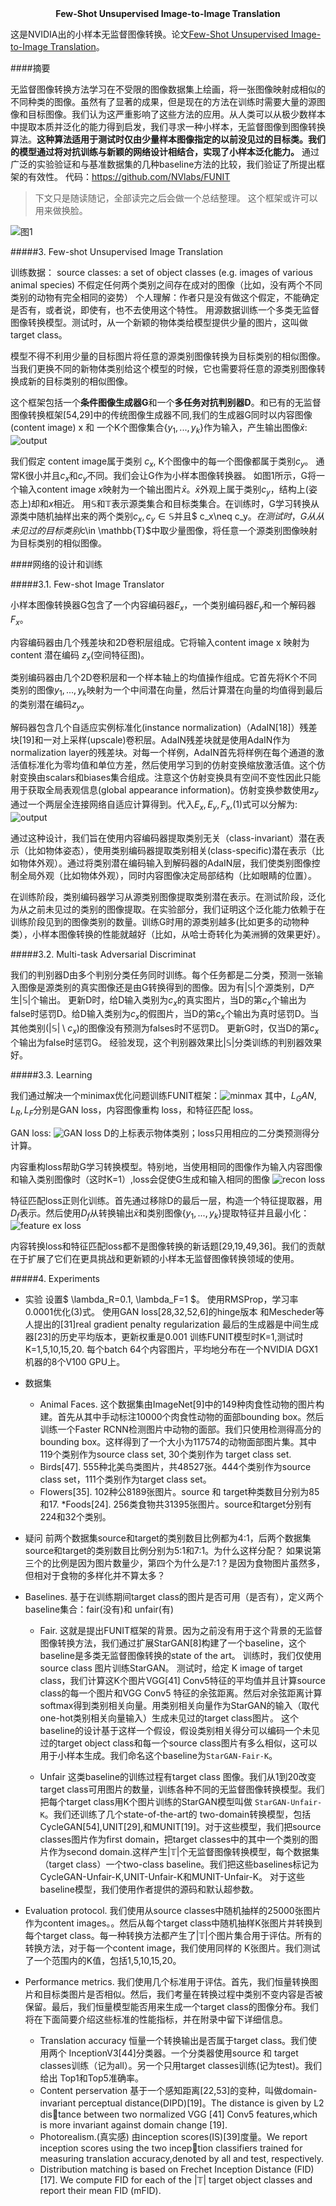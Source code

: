 <center><b>Few-Shot Unsupervised Image-to-Image Translation</b></center>

这是NVIDIA出的小样本无监督图像转换。论文[Few-Shot Unsupervised Image-to-Image Translation](resource/FUNIT/Few-Shot-Unsupervised-Image-to-Image-Translation.pdf)。

####摘要

无监督图像转换方法学习在不受限的图像数据集上绘画，将一张图像映射成相似的不同种类的图像。虽然有了显著的成果，但是现在的方法在训练时需要大量的源图像和目标图像。我们认为这严重影响了这些方法的应用。从人类可以从极少数样本中提取本质并泛化的能力得到启发，我们寻求一种小样本，无监督图像到图像转换算法。**这种算法适用于测试时仅由少量样本图像指定的以前没见过的目标类。我们的模型通过将对抗训练与新颖的网络设计相结合，实现了小样本泛化能力。** 通过广泛的实验验证和与基准数据集的几种baseline方法的比较，我们验证了所提出框架的有效性。
代码：https://github.com/NVlabs/FUNIT


>下文只是随读随记，全部读完之后会做一个总结整理。
这个框架或许可以用来做换脸。

![图1](resource/FUNIT/figure1.png)

#####3. Few-shot Unsupervised Image Translation

训练数据：
source classes: a set of object classes (e.g. images of various animal
species)
不假定任何两个类别之间存在成对的图像（比如，没有两个不同类别的动物有完全相同的姿势）
个人理解：作者只是没有做这个假定，不能确定是否有，或者说，即使有，也不去使用这个特性。
用源数据训练一个多类无监督图像转换模型。测试时，从一个新颖的物体类给模型提供少量的图片，这叫做target class。

模型不得不利用少量的目标图片将任意的源类别图像转换为目标类别的相似图像。
当我们更换不同的新物体类别给这个模型的时候，它也需要将任意的源类别图像转换成新的目标类别的相似图像。

这个框架包括一个**条件图像生成器G**和一个**多任务对抗判别器D**。和已有的无监督图像转换框架[54,29]中的传统图像生成器不同,我们的生成器G同时以内容图像(content image) x 和 一个K个图像集合${\{y_1,...,y_k\}}$作为输入，产生输出图像$\bar{x}$:
![output](resource/FUNIT/x.png)

我们假定 content image属于类别 $c_x$, K个图像中的每一个图像都属于类别$c_y$。
通常K很小并且$c_x$和$c_y$不同。我们会让G作为小样本图像转换器。
如图1所示，G将一个输入content image $x$映射为一个输出图片$\bar{x}$。$\bar{x}$外观上属于类别$c_y$，结构上(姿态上)却和$x$相近。
用$\mathbb{S}$和$\mathbb{T}$表示源类集合和目标类集合。在训练时，G学习转换从源类中随机抽样出来的两个类别$c_x,c_y\in \mathbb{S}$并且$ c_x\neq c_y$。在测试时，G从从未见过的目标类别$c\in \mathbb{T}$中取少量图像，将任意一个源类别图像映射为目标类别的相似图像。


####网络的设计和训练

#####3.1. Few-shot Image Translator

小样本图像转换器G包含了一个内容编码器$E_x$，一个类别编码器$E_y$和一个解码器$F_x$。

内容编码器由几个残差块和2D卷积层组成。它将输入content image x 映射为 content 潜在编码 $z_x$(空间特征图)。

类别编码器由几个2D卷积层和一个样本轴上的均值操作组成。它首先将K个不同类别的图像${y_1,...,y_k}$映射为一个中间潜在向量，然后计算潜在向量的均值得到最后的类别潜在编码$z_y$。

解码器包含几个自适应实例标准化(instance normalization)（AdaIN[18]）残差块[19]和一对上采样(upscale)卷积层。AdaIN残差块就是使用AdaIN作为normalization layer的残差块。对每一个样例，AdaIN首先将样例在每个通道的激活值标准化为零均值和单位方差，然后使用学习到的仿射变换缩放激活值。这个仿射变换由scalars和biases集合组成。注意这个仿射变换具有空间不变性因此只能用于获取全局表观信息(global appearance information)。仿射变换参数使用$z_y$通过一个两层全连接网络自适应计算得到。代入$E_x,E_y,F_x$,(1)式可以分解为:
![output](resource/FUNIT/xbar2.png)

通过这种设计，我们旨在使用内容编码器提取类别无关（class-invariant）潜在表示（比如物体姿态），使用类别编码器提取类别相关(class-specific)潜在表示（比如物体外观）。通过将类别潜在编码输入到解码器的AdaIN层，我们使类别图像控制全局外观（比如物体外观），同时内容图像决定局部结构（比如眼睛的位置）。

在训练阶段，类别编码器学习从源类别图像提取类别潜在表示。在测试阶段，泛化为从之前未见过的类别的图像提取。在实验部分，我们证明这个泛化能力依赖于在训练阶段见到的图像类别的数量。训练G时用的源类别越多(比如更多的动物种类），小样本图像转换的性能就越好（比如，从哈士奇转化为美洲狮的效果更好）。

#####3.2. Multi-task Adversarial Discriminat

我们的判别器D由多个判别分类任务同时训练。每个任务都是二分类，预测一张输入图像是源类别的真实图像还是由G转换得到的图像。因为有$\left | \mathbb{S} \right |$个源类别，D产生$\left | \mathbb{S} \right |$个输出。
更新D时，给D输入类别为$c_x$的真实图片，当D的第$c_x$个输出为false时惩罚D。给D输入类别为$c_x$的假图片，当D的第$c_x$个输出为真时惩罚D。当其他类别($\left | \mathbb{S} \right |\setminus {c_x}$)的图像没有预测为falses时不惩罚D。
更新G时，仅当D的第$c_x$个输出为false时惩罚G。
经验发现，这个判别器效果比$\left | \mathbb{S} \right |$分类训练的判别器效果好。

#####3.3. Learning

我们通过解决一个minimax优化问题训练FUNIT框架：![minmax](resource/FUNIT/minmax.png)
其中，$L_GAN,L_R,L_F$分别是GAN loss，内容图像重构 loss，和特征匹配 loss。

GAN loss:
![GAN loss](resource/FUNIT/lgan.png)
D的上标表示物体类别；loss只用相应的二分类预测得分计算。

内容重构loss帮助G学习转换模型。特别地，当使用相同的图像作为输入内容图像和输入类别图像时（这时K=1）,loss会促使G生成和输入相同的图像
![recon loss](resource/FUNIT/lr.png)

特征匹配loss正则化训练。首先通过移除D的最后一层，构造一个特征提取器，用$D_f$表示。然后使用$D_f$从转换输出$\bar{x}$和类别图像${\{y_1,...,y_k\}}$提取特征并且最小化：
![feature ex loss](resource/FUNIT/lf.png)

内容转换loss和特征匹配loss都不是图像转换的新话题[29,19,49,36]。我们的贡献在于扩展了它们在更具挑战和更新颖的小样本无监督图像转换领域的使用。

#####4. Experiments

* 实验
  设置$ \lambda_R=0.1, \lambda_F=1 $。
  使用RMSProp，学习率0.0001优化(3)式。
  使用GAN loss[28,32,52,6]的hinge版本
  和Mescheder等人提出的[31]real gradient penalty regularization
  最后的生成器是中间生成器[23]的历史平均版本，更新权重是0.001
  训练FUNIT模型时K=1,测试时K=1,5,10,15,20.
  每个batch 64个内容图片，平均地分布在一个NVIDIA DGX1机器的8个V100 GPU上。

* 数据集
  * Animal Faces. 
  这个数据集由ImageNet[9]中的149种肉食性动物的图片构建。首先从其中手动标注10000个肉食性动物的面部bounding box。然后训练一个Faster RCNN检测图片中动物的面部。我们只使用检测得高分的bounding box。这样得到了一个大小为117574的动物面部图片集。其中119个类别作为source class set, 30个类别作为 target class set.
  * Birds[47].
  555种北美鸟类图片，共48527张。444个类别作为source class set，111个类别作为target class set。
  * Flowers[35].
  102种公8189张图片。source 和 target种类数目分别为85和17.
  *Foods[24].
  256类食物共31395张图片。source和target分别有224和32个类别。

* 疑问
前两个数据集source和target的类别数目比例都为4:1，后两个数据集source和target的类别数目比例分别为5:1和7:1。为什么这样分配？
如果说第三个的比例是因为图片数量少，第四个为什么是7:1？是因为食物图片虽然多，但相对于食物的多样化并不算太多？

* Baselines.
  基于在训练期间target class的图片是否可用（是否有），定义两个baseline集合：fair(没有)和 unfair(有)
  * Fair.
  这就是提出FUNIT框架的背景。因为之前没有用于这个背景的无监督图像转换方法，我们通过扩展StarGAN[8]构建了一个baseline，这个baseline是多类无监督图像转换的state of the art。
  训练时，我们仅使用source class 图片训练StarGAN。
  测试时，给定 K image of target class，我们计算这K个图片VGG[41] Conv5特征的平均值并且计算source class的每一个图片和VGG Conv5 特征的余弦距离。然后对余弦距离计算softmax得到类别相关向量。用类别相关向量作为StarGAN的输入（取代one-hot类别相关向量输入）生成未见过的target class图片。
  这个baseline的设计基于这样一个假设，假设类别相关得分可以编码一个未见过的target object class和每一个source class图片有多么相似，这可以用于小样本生成。我们命名这个baseline为`StarGAN-Fair-K`。
  
  * Unfair
  这类baseline的训练过程有target class 图像。我们从1到20改变target class可用图片的数量，训练各种不同的无监督图像转换模型。我们把每个target class用K个图片训练的StarGAN模型叫做 `StarGAN-Unfair-K`。我们还训练了几个state-of-the-art的 two-domain转换模型，包括CycleGAN[54],UNIT[29],和MUNIT[19]。对于这些模型，我们把source classes图片作为first domain，把target classes中的其中一个类别的图片作为second domain.这样产生$|\mathbb{T}|$个无监督图像转换模型，每个数据集（target class）一个two-class baseline。我们把这些baselines标记为CycleGAN-Unfair-K,UNIT-Unfair-K和MUNIT-Unfair-K。
  对于这些baseline模型，我们使用作者提供的源码和默认超参数。

* Evaluation protocol.
  我们使用从source classes中随机抽样的25000张图片作为content images。。然后从每个target class中随机抽样K张图片并转换到每个target class。每一种转换方法都产生了$|\mathbb{T}|$个图片集合用于评估。所有的转换方法，对于每一个content image，我们使用同样的 K张图片。我们测试了一个范围内的K值，包括1,5,10,15,20。

* Performance metrics.
  我们使用几个标准用于评估。首先，我们恒量转换图片和目标类图片是否相似。然后，我们考量在转换过程中类别不变内容是否被保留。最后，我们恒量模型能否用来生成一个target class的图像分布。我们将在下面简要介绍这些标准的性能指标，并在附录中留下详细信息。

  * Translation accuracy 恒量一个转换输出是否属于target class。我们使用两个 InceptionV3[44]分类器。一个分类器使用source 和 target classes训练（记为all）。另一个只用target classes训练(记为test)。我们给出 Top1和Top5准确率。
  * Content perservation 基于一个感知距离[22,53]的变种，叫做domain-invariant perceptual distance(DIPD)[19]。The distance is given by L2 distance between two normalized VGG [41] Conv5 features,which is more invariant against domain change [19].
  * Photorealism.(真实感) 由inception scores(IS)[39]度量。We report inception scores using the two inception classifiers trained for measuring translation accuracy,denoted by all and test, respectively.
  * Distribution matching is based on Frechet Inception Distance (FID) [17]. We compute FID for each of the $|\mathbb{T}|$ target object classes and report their mean FID (mFID).